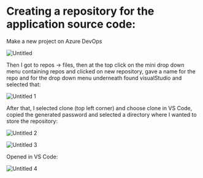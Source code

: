 # Creating a repository for the application source code:


Make a new project on Azure DevOps 

![Untitled](https://user-images.githubusercontent.com/42151912/210010249-7b395143-f924-41fe-9c2b-a4fb93650fd3.png)


Then I got to repos → files, then at the top click on the mini drop down menu containing repos and clicked on new repository, gave a name for the repo and for the drop down menu underneath found visualStudio and selected that: 

![Untitled 1](https://user-images.githubusercontent.com/42151912/210010271-419edac9-7444-4a0e-babf-88830c814fdf.png)


After that, I selected clone (top left corner) and choose clone in VS Code, copied the generated password and selected a directory where I wanted to store the repository: 

![Untitled 2](https://user-images.githubusercontent.com/42151912/210010364-38f1d4ed-4b34-4d60-9c30-aa596df8752d.png)


![Untitled 3](https://user-images.githubusercontent.com/42151912/210010412-45a760b7-c003-4a33-9f6d-b9af1e4334c8.png)


Opened in VS Code: 

![Untitled 4](https://user-images.githubusercontent.com/42151912/210010471-bec7bc79-5644-4540-9ca0-21248a8dc2df.png)
